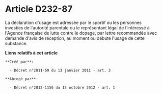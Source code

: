 # Article D232-87

La déclaration d'usage est adressée par le sportif ou les personnes investies de l'autorité parentale ou le représentant
légal de l'intéressé à l'Agence française de lutte contre le dopage, par lettre recommandée avec demande d'avis de réception,
au moment où débute l'usage de cette substance.

**Liens relatifs à cet article**

	**Créé par**:

	  - Décret n°2011-59 du 13 janvier 2011 - art. 3

	**Abrogé par**:

	  - Décret n°2012-1156 du 15 octobre 2012 - art. 1
